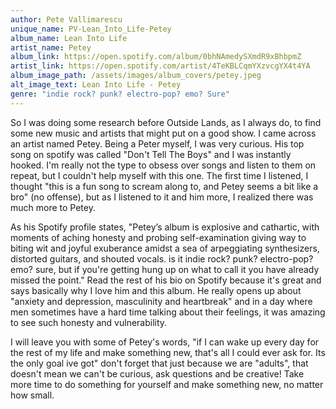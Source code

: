 ```yaml
---
author: Pete Vallimarescu
unique_name: PV-Lean_Into_Life-Petey
album_name: Lean Into Life
artist_name: Petey
album_link: https://open.spotify.com/album/0bhNAmedySXmdR9xBhbpmZ
artist_link: https://open.spotify.com/artist/4TeKBLCqmYXzvcgYX4t4YA
album_image_path: /assets/images/album_covers/petey.jpeg
alt_image_text: Lean Into Life - Petey
genre: "indie rock? punk? electro-pop? emo? Sure"
---
```

So I was doing some research before Outside Lands, as I always do, to find some new music and artists that might put on a good show. I came across an artist named Petey. Being a Peter myself, I was very curious. His top song on spotify was called "Don't Tell The Boys" and I was instantly hooked. I'm really not the type to obsess over songs and listen to them on repeat, but I couldn't help myself with this one. The first time I listened, I thought "this is a fun song to scream along to, and Petey seems a bit like a bro" (no offense), but as I listened to it and him more, I realized there was much more to Petey. 

As his Spotify profile states, "Petey’s album is explosive and cathartic, with moments of aching honesty and probing self-examination giving way to biting wit and joyful exuberance amidst a sea of arpeggiating synthesizers, distorted guitars, and shouted vocals. is it indie rock? punk? electro-pop? emo? sure, but if you're getting hung up on what to call it you have already missed the point." Read the rest of his bio on Spotify because it's great and says basically why I love him and this album. He really opens up about "anxiety and depression, masculinity and heartbreak" and in a day where men sometimes have a hard time talking about their feelings, it was amazing to see such honesty and vulnerability.

I will leave you with some of Petey's words, "if I can wake up every day for the rest of my life and make something new, that's all I could ever ask for. Its the only goal ive got" don't forget that just because we are "adults", that doesn't mean we can't be curious, ask questions and be creative! Take more time to do something for yourself and make something new, no matter how small. 